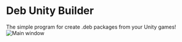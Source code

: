 # Deb Unity Builder
The simple program for create .deb packages from your Unity games!
![Main window](https://ibb.co/2KfTYxz)
